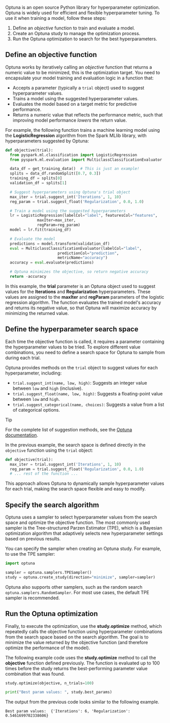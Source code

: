 Optuna is an open source Python library for hyperparameter optimization. Optuna is widely used for efficient and flexible hyperparameter tuning. To use it when training a model, follow these steps:

1. Define an *objective* function to train and evaluate a model.
2. Create an Optuna study to manage the optimization process.
3. Run the Optuna optimization to search for the best hyperparameters.

## Define an objective function

Optuna works by iteratively calling an *objective* function that returns a numeric value to be minimized, this is the optimization target. You need to encapsulate your model training and evaluation logic in a function that:

- Accepts a parameter (typically a `trial` object) used to suggest hyperparameter values.
- Trains a model using the suggested hyperparameter values.
- Evaluates the model based on a target metric for predictive performance.
- Returns a numeric value that reflects the performance metric, such that improving model performance *lowers* the return value.

For example, the following function trains a machine learning model using the **LogisticRegression** algorithm from the Spark MLlib library, with hyperparameters suggested by Optuna:

```python
def objective(trial):
  from pyspark.ml.classification import LogisticRegression
  from pyspark.ml.evaluation import MulticlassClassificationEvaluator

  data_df = get_training_data()  # This is just an example!
  splits = data_df.randomSplit([0.7, 0.3])
  training_df = splits[0]
  validation_df = splits[1]

  # Suggest hyperparameters using Optuna's trial object
  max_iter = trial.suggest_int('Iterations', 1, 10)
  reg_param = trial.suggest_float('Regularization', 0.0, 1.0)

  # Train a model using the suggested hyperparameters
  lr = LogisticRegression(labelCol="label", featuresCol="features",
              maxIter=max_iter,
              regParam=reg_param)
  model = lr.fit(training_df)

  # Evaluate the model
  predictions = model.transform(validation_df)
  eval = MulticlassClassificationEvaluator(labelCol="label",
                       predictionCol="prediction",
                       metricName="accuracy")
  accuracy = eval.evaluate(predictions)

  # Optuna minimizes the objective, so return negative accuracy
  return -accuracy
```

In this example, the **trial** parameter is an Optuna object used to suggest values for the **Iterations** and **Regularization** hyperparameters. These values are assigned to the **maxIter** and **regParam** parameters of the logistic regression algorithm. The function evaluates the trained model's accuracy and returns its negative value, so that Optuna will maximize accuracy by minimizing the returned value.

## Define the hyperparameter search space

Each time the objective function is called, it requires a parameter containing the hyperparameter values to be tried. To explore different value combinations, you need to define a search space for Optuna to sample from during each trial.

Optuna provides methods on the `trial` object to suggest values for each hyperparameter, including:

- `trial.suggest_int(name, low, high)`: Suggests an integer value between `low` and `high` (inclusive).
- `trial.suggest_float(name, low, high)`: Suggests a floating-point value between `low` and `high`.
- `trial.suggest_categorical(name, choices)`: Suggests a value from a list of categorical options.

> [!TIP]
> For the complete list of suggestion methods, see the [Optuna documentation](https://optuna.readthedocs.io/en/stable/reference/generated/optuna.trial.Trial.html).

In the previous example, the search space is defined directly in the `objective` function using the `trial` object:

```python
def objective(trial):
  max_iter = trial.suggest_int('Iterations', 1, 10)
  reg_param = trial.suggest_float('Regularization', 0.0, 1.0)
  # ... rest of the function ...
```

This approach allows Optuna to dynamically sample hyperparameter values for each trial, making the search space flexible and easy to modify.

## Specify the search algorithm

Optuna uses a sampler to select hyperparameter values from the search space and optimize the objective function. The most commonly used sampler is the Tree-structured Parzen Estimator (TPE), which is a Bayesian optimization algorithm that adaptively selects new hyperparameter settings based on previous results.

You can specify the sampler when creating an Optuna study. For example, to use the TPE sampler:

```python
import optuna

sampler = optuna.samplers.TPESampler()
study = optuna.create_study(direction="minimize", sampler=sampler)
```

Optuna also supports other samplers, such as the random search `optuna.samplers.RandomSampler`. For most use cases, the default TPE sampler is recommended.

## Run the Optuna optimization

Finally, to execute the optimization, use the **study.optimize** method, which repeatedly calls the objective function using hyperparameter combinations from the search space based on the search algorithm. The goal is to minimize the value returned by the objective function (and therefore optimize the performance of the model).

The following example code uses the **study.optimize** method to call the **objective** function defined previously. The function is evaluated up to 100 times before the study returns the best-performing parameter value combination that was found.

```python
study.optimize(objective, n_trials=100)

print("Best param values: ", study.best_params)
```

The output from the previous code looks similar to the following example.

```text
Best param values:  {'Iterations': 6, 'Regularization': 0.5461699702338606}
```
